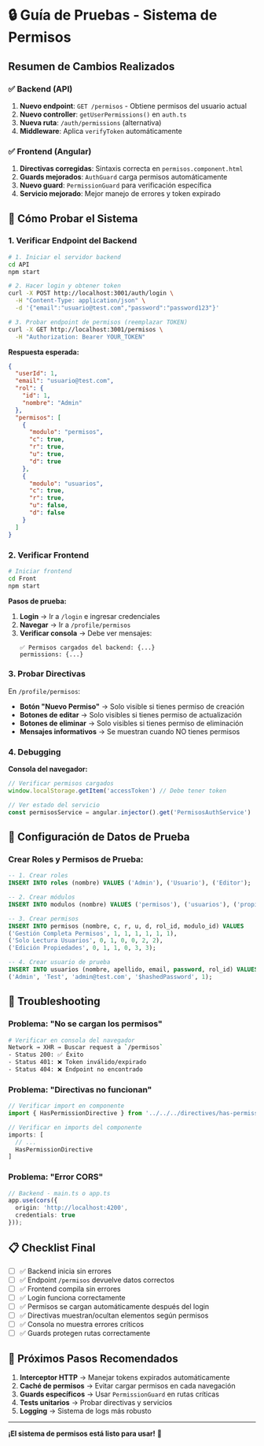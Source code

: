 # 🔒 Guía de Pruebas - Sistema de Permisos

## Resumen de Cambios Realizados

### ✅ Backend (API)
1. **Nuevo endpoint**: `GET /permisos` - Obtiene permisos del usuario actual
2. **Nuevo controller**: `getUserPermissions()` en `auth.ts`
3. **Nueva ruta**: `/auth/permissions` (alternativa)
4. **Middleware**: Aplica `verifyToken` automáticamente

### ✅ Frontend (Angular)
1. **Directivas corregidas**: Sintaxis correcta en `permisos.component.html`
2. **Guards mejorados**: `AuthGuard` carga permisos automáticamente
3. **Nuevo guard**: `PermissionGuard` para verificación específica
4. **Servicio mejorado**: Mejor manejo de errores y token expirado

## 🧪 Cómo Probar el Sistema

### 1. **Verificar Endpoint del Backend**

```bash
# 1. Iniciar el servidor backend
cd API
npm start

# 2. Hacer login y obtener token
curl -X POST http://localhost:3001/auth/login \
  -H "Content-Type: application/json" \
  -d '{"email":"usuario@test.com","password":"password123"}'

# 3. Probar endpoint de permisos (reemplazar TOKEN)
curl -X GET http://localhost:3001/permisos \
  -H "Authorization: Bearer YOUR_TOKEN"
```

**Respuesta esperada:**
```json
{
  "userId": 1,
  "email": "usuario@test.com",
  "rol": {
    "id": 1,
    "nombre": "Admin"
  },
  "permisos": [
    {
      "modulo": "permisos",
      "c": true,
      "r": true,
      "u": true,
      "d": true
    },
    {
      "modulo": "usuarios",
      "c": true,
      "r": true,
      "u": false,
      "d": false
    }
  ]
}
```

### 2. **Verificar Frontend**

```bash
# Iniciar frontend
cd Front
npm start
```

**Pasos de prueba:**

1. **Login** → Ir a `/login` e ingresar credenciales
2. **Navegar** → Ir a `/profile/permisos`
3. **Verificar consola** → Debe ver mensajes:
   ```
   ✅ Permisos cargados del backend: {...}
   permissions: {...}
   ```

### 3. **Probar Directivas**

En `/profile/permisos`:

- **Botón "Nuevo Permiso"** → Solo visible si tienes permiso de creación
- **Botones de editar** → Solo visibles si tienes permiso de actualización
- **Botones de eliminar** → Solo visibles si tienes permiso de eliminación
- **Mensajes informativos** → Se muestran cuando NO tienes permisos

### 4. **Debugging**

**Consola del navegador:**
```javascript
// Verificar permisos cargados
window.localStorage.getItem('accessToken') // Debe tener token

// Ver estado del servicio
const permisosService = angular.injector().get('PermisosAuthService')
```

## 🔧 Configuración de Datos de Prueba

### Crear Roles y Permisos de Prueba:

```sql
-- 1. Crear roles
INSERT INTO roles (nombre) VALUES ('Admin'), ('Usuario'), ('Editor');

-- 2. Crear módulos
INSERT INTO modulos (nombre) VALUES ('permisos'), ('usuarios'), ('propiedades');

-- 3. Crear permisos
INSERT INTO permisos (nombre, c, r, u, d, rol_id, modulo_id) VALUES 
('Gestión Completa Permisos', 1, 1, 1, 1, 1, 1),
('Solo Lectura Usuarios', 0, 1, 0, 0, 2, 2),
('Edición Propiedades', 0, 1, 1, 0, 3, 3);

-- 4. Crear usuario de prueba
INSERT INTO usuarios (nombre, apellido, email, password, rol_id) VALUES 
('Admin', 'Test', 'admin@test.com', '$hashedPassword', 1);
```

## 🐛 Troubleshooting

### Problema: "No se cargan los permisos"
```bash
# Verificar en consola del navegador
Network → XHR → Buscar request a `/permisos`
- Status 200: ✅ Éxito
- Status 401: ❌ Token inválido/expirado  
- Status 404: ❌ Endpoint no encontrado
```

### Problema: "Directivas no funcionan"
```typescript
// Verificar import en componente
import { HasPermissionDirective } from '../../../directives/has-permission-auth.directive';

// Verificar en imports del componente
imports: [
  // ...
  HasPermissionDirective
]
```

### Problema: "Error CORS"
```typescript
// Backend - main.ts o app.ts
app.use(cors({
  origin: 'http://localhost:4200',
  credentials: true
}));
```

## 📋 Checklist Final

- [ ] ✅ Backend inicia sin errores
- [ ] ✅ Endpoint `/permisos` devuelve datos correctos
- [ ] ✅ Frontend compila sin errores
- [ ] ✅ Login funciona correctamente
- [ ] ✅ Permisos se cargan automáticamente después del login
- [ ] ✅ Directivas muestran/ocultan elementos según permisos
- [ ] ✅ Consola no muestra errores críticos
- [ ] ✅ Guards protegen rutas correctamente

## 🚀 Próximos Pasos Recomendados

1. **Interceptor HTTP** → Manejar tokens expirados automáticamente
2. **Caché de permisos** → Evitar cargar permisos en cada navegación
3. **Guards específicos** → Usar `PermissionGuard` en rutas críticas
4. **Tests unitarios** → Probar directivas y servicios
5. **Logging** → Sistema de logs más robusto

---

**¡El sistema de permisos está listo para usar!** 🎉